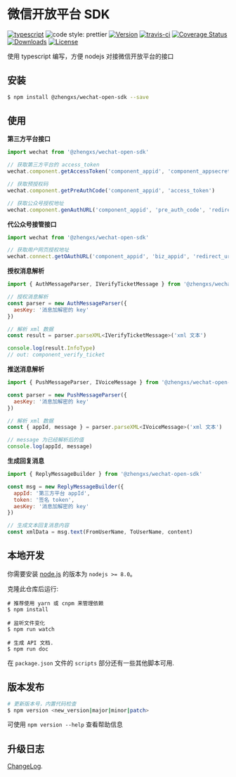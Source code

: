 # 微信开放平台 SDK

[![typescript](https://badgen.net/badge/lang/typescript)](https://www.typescriptlang.org)
![code style: prettier](https://img.shields.io/badge/code_style-prettier-ff69b4.svg?style=square)
[![Version](https://img.shields.io/npm/v/@zhengxs/wechat-open-sdk.svg)][package]
[![travis-ci](https://travis-ci.org/zhengxsFE/wechat-open-sdk.svg?branch=master)](https://travis-ci.org/zhengxsFE/wechat-open-sdk)
[![Coverage Status](https://coveralls.io/repos/github/zhengxsFE/wechat-open-sdk/badge.svg?branch=master)](https://coveralls.io/github/zhengxsFE/wechat-open-sdk?branch=master)
[![Downloads](https://img.shields.io/npm/dm/@zhengxs/wechat-open-sdk.svg)][package]
[![License](https://img.shields.io/npm/l/@zhengxs/wechat-open-sdk.svg)][package]

使用 typescript 编写，方便 nodejs 对接微信开放平台的接口

## 安装

```bash
$ npm install @zhengxs/wechat-open-sdk --save
```

## 使用

**第三方平台接口**

```javascript
import wechat from '@zhengxs/wechat-open-sdk'

// 获取第三方平台的 access_token
wechat.component.getAccessToken('component_appid', 'component_appsecret', 'component_verify_ticket')

// 获取预授权码
wechat.component.getPreAuthCode('component_appid', 'access_token')

// 获取公众号授权地址
wechat.component.genAuthURL('component_appid', 'pre_auth_code', 'redirect_uri')
```

**代公众号接管接口**

```javascript
import wechat from '@zhengxs/wechat-open-sdk'

// 获取用户网页授权地址
wechat.connect.getOAuthURL('component_appid', 'biz_appid', 'redirect_uri')
```

**授权消息解析**

```javascript
import { AuthMessageParser, IVerifyTicketMessage } from '@zhengxs/wechat-open-sdk'

// 授权消息解析
const parser = new AuthMessageParser({
  aesKey: '消息加解密的 key'
})

// 解析 xml 数据
const result = parser.parseXML<IVerifyTicketMessage>('xml 文本')

console.log(result.InfoType)
// out: component_verify_ticket
```

**推送消息解析**

```javascript
import { PushMessageParser, IVoiceMessage } from '@zhengxs/wechat-open-sdk'

const parser = new PushMessageParser({
  aesKey: '消息加解密的 key'
})

// 解析 xml 数据
const { appId, message } = parser.parseXML<IVoiceMessage>('xml 文本')

// message 为已经解析后的值
console.log(appId, message)
```

**生成回复消息**

```javascript
import { ReplyMessageBuilder } from '@zhengxs/wechat-open-sdk'

const msg = new ReplyMessageBuilder({
  appId: '第三方平台 appId',
  token: '签名 token',
  aesKey: '消息加解密的 key'
})

// 生成文本回复消息内容
const xmlData = msg.text(FromUserName, ToUserName, content)
```

## 本地开发

你需要安装 [node.js][node.js] 的版本为 `nodejs >= 8.0`。

克隆此仓库后运行:

```shell
# 推荐使用 yarn 或 cnpm 来管理依赖
$ npm install

# 监听文件变化
$ npm run watch

# 生成 API 文档.
$ npm run doc
```

在 `package.json` 文件的 `scripts` 部分还有一些其他脚本可用.

## 版本发布

```bash
# 更新版本号，内置代码检查
$ npm version <new_version|major|minor|patch>
```

可使用 `npm version --help` 查看帮助信息

## 升级日志

[ChangeLog](./CHANGELOG.md).

[node.js]: https://nodejs.org/
[TypeScript]: https://www.typescriptlang.org/
[package]:https://www.npmjs.com/package/@zhengxs/wechat-open-sdk
